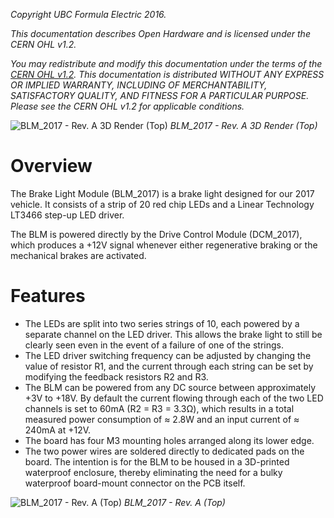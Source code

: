 *Copyright UBC Formula Electric 2016.* 

*This documentation describes Open Hardware and is licensed under the CERN OHL v1.2.*

*You may redistribute and modify this documentation under the terms of the [CERN OHL v1.2](http://ohwr.org/cernohl). This documentation is distributed WITHOUT ANY EXPRESS OR IMPLIED WARRANTY, INCLUDING OF MERCHANTABILITY, SATISFACTORY QUALITY, AND FITNESS FOR A PARTICULAR PURPOSE. Please see the CERN OHL v1.2 for applicable conditions.*

![BLM_2017 - Rev. A 3D Render (Top)](https://raw.githubusercontent.com/UBCFormulaElectric/BLM_2017-Board/master/Photos%20%26%20Renderings/BLM_2017%20-%20Rev.%20A%203D%20Rendering%20(Top).JPG)
*BLM_2017 - Rev. A 3D Render (Top)*

# Overview

The Brake Light Module (BLM_2017) is a brake light designed for our 2017 vehicle. It consists of a strip of 20 red chip LEDs and a Linear Technology LT3466 step-up LED driver.

The BLM is powered directly by the Drive Control Module (DCM_2017), which produces a +12V signal whenever either regenerative braking or the mechanical brakes are activated.

# Features

- The LEDs are split into two series strings of 10, each powered by a separate channel on the LED driver. This allows the brake light to still be clearly seen even in the event of a failure of one of the strings.
- The LED driver switching frequency can be adjusted by changing the value of resistor R1, and the current through each string can be set by modifying the feedback resistors R2 and R3.
- The BLM can be powered from any DC source between approximately +3V to +18V. By default the current flowing through each of the two LED channels is set to 60mA (R2 = R3 = 3.3Ω), which results in a total measured power consumption of ≈ 2.8W and an input current of ≈ 240mA at +12V.
- The board has four M3 mounting holes arranged along its lower edge.
- The two power wires are soldered directly to dedicated pads on the board. The intention is for the BLM to be housed in a 3D-printed waterproof enclosure, thereby eliminating the need for a bulky waterproof board-mount connector on the PCB itself.

![BLM_2017 - Rev. A (Top)](https://raw.githubusercontent.com/UBCFormulaElectric/BLM_2017-Board/master/Photos%20%26%20Renderings/BLM_2017%20-%20Rev.%20A%20%20(Top).jpg)
*BLM_2017 - Rev. A (Top)*
